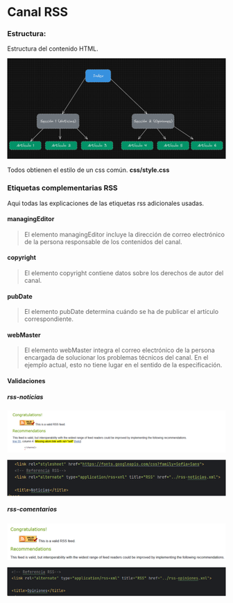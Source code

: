 # Canal RSS

### Estructura:

Estructura del contenido HTML.

![image](src/schema.png)

Todos obtienen el estilo de un css común. **css/style.css**

### Etiquetas complementarias RSS

Aqui todas las explicaciones de las etiquetas rss adicionales usadas.

#### managingEditor

> El elemento managingEditor incluye la dirección de correo electrónico de la persona responsable de los contenidos del canal.

#### copyright

> El elemento copyright contiene datos sobre los derechos de autor del canal.


#### pubDate

> El elemento pubDate determina cuándo se ha de publicar el artículo correspondiente.

#### webMaster

> El elemento webMaster integra el correo electrónico de la persona encargada de solucionar los problemas técnicos del canal. En el ejemplo actual, esto no tiene lugar en el sentido de la especificación.


#### Validaciones

##### rss-noticias

![image](html/validation-noticias.png)

![image](src/reference1.png)


##### rss-comentarios

![image](html/validation-opiniones.png)

![image](src/reference2.png)